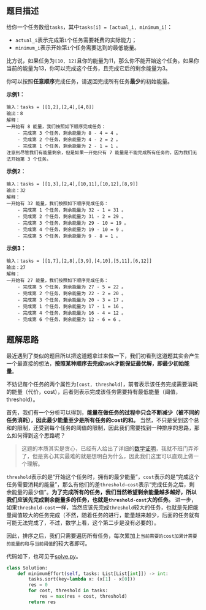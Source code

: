 ## 题目描述

给你一个任务数组`tasks`，其中`tasks[i] = [actual_i, minimum_i]`：

- `actual_i`表示完成第`i`个任务需要耗费的实际能力；
- `minimum_i`表示开始第`i`个任务需要达到的最低能量。

比方说，如果任务为`[10, 12]`且你的能量为11，那么你不能开始这个任务。如果你当前的能量为13，你可以完成这个任务，且完成它后的剩余能量为3。

你可以按照**任意顺序**完成任务，请返回完成所有任务**最少**的初始能量。

**示例1：**
```
输入：tasks = [[1,2],[2,4],[4,8]]
输出：8
解释：
一开始有 8 能量，我们按照如下顺序完成任务：
    - 完成第 3 个任务，剩余能量为 8 - 4 = 4 。
    - 完成第 2 个任务，剩余能量为 4 - 2 = 2 。
    - 完成第 1 个任务，剩余能量为 2 - 1 = 1 。
注意到尽管我们有能量剩余，但是如果一开始只有 7 能量是不能完成所有任务的，因为我们无法开始第 3 个任务。
```
**示例2：**
```
输入：tasks = [[1,3],[2,4],[10,11],[10,12],[8,9]]
输出：32
解释：
一开始有 32 能量，我们按照如下顺序完成任务：
    - 完成第 1 个任务，剩余能量为 32 - 1 = 31 。
    - 完成第 2 个任务，剩余能量为 31 - 2 = 29 。
    - 完成第 3 个任务，剩余能量为 29 - 10 = 19 。
    - 完成第 4 个任务，剩余能量为 19 - 10 = 9 。
    - 完成第 5 个任务，剩余能量为 9 - 8 = 1 。
```
**示例3：**
```
输入：tasks = [[1,7],[2,8],[3,9],[4,10],[5,11],[6,12]]
输出：27
解释：
一开始有 27 能量，我们按照如下顺序完成任务：
    - 完成第 5 个任务，剩余能量为 27 - 5 = 22 。
    - 完成第 2 个任务，剩余能量为 22 - 2 = 20 。
    - 完成第 3 个任务，剩余能量为 20 - 3 = 17 。
    - 完成第 1 个任务，剩余能量为 17 - 1 = 16 。
    - 完成第 4 个任务，剩余能量为 16 - 4 = 12 。
    - 完成第 6 个任务，剩余能量为 12 - 6 = 6 。
```

## 题解思路

最近遇到了类似的题目所以把这道题拿过来做一下，我们初看到这道题其实会产生一个最直接的想法，**按照某种顺序去完成task才能保证最优解，即最少初始能量**。

不妨记每个任务的两个属性为`[cost, threshold]`，前者表示该任务完成需要消耗的能量（代价，cost），后者则表示完成该任务需要持有最低能量（阈值，threshold）。

首先，我们有一个分析可以得到，**能量在做任务的过程中只会不断减少（被不同的任务消耗），因此最少能量至少是所有任务的cost的和。** 当然，不只是受到这个总和的限制，还受到每个任务的阈值的限制，因此我们需要找到一种排序的思路，那么如何得到这个思路呢？

> 这题的本质其实是贪心，已经有人给出了详细的[数学证明](https://leetcode-cn.com/problems/minimum-initial-energy-to-finish-tasks/solution/wan-cheng-suo-you-ren-wu-de-zui-shao-chu-shi-neng-/)，我就不班门弄斧了，但是贪心其实最难的就是想明白为什么，因此我们这里可以直观上做一个理解。

`threshold`表示的是“开始这个任务时，拥有的最少能量”，`cost`表示的是“完成这个任务需要消耗的能量”，那么有他们的差`threshold-cost`表示“完成任务之后，剩余能量的最少值”。**为了完成所有的任务，我们当然希望剩余能量越多越好，所以我们应该先完成剩余能量多的任务，也就是`threshold-cost`大的任务。** 进一步，如果`threshold-cost`一样，当然应该先完成`threshold`较大的任务，也就是先把能量阈值较大的任务完成（不然，随着任务的进行，能量越来越少，后面的任务就有可能无法完成了，不过，数学上看，这个第二步是没有必要的）。

因此，排序之后，我们只需要遍历所有任务，每次累加上`当前需要的cost加累计需要的能量的和`与`当前阈值`的较大者即可。

代码如下，也可见于[solve.py](./solve.py)。

```python
class Solution:
    def minimumEffort(self, tasks: List[List[int]]) -> int:
        tasks.sort(key=lambda x: (x[1] - x[0]))
        res = 0
        for cost, threshold in tasks:
            res = max(res + cost, threshold)
        return res
```



